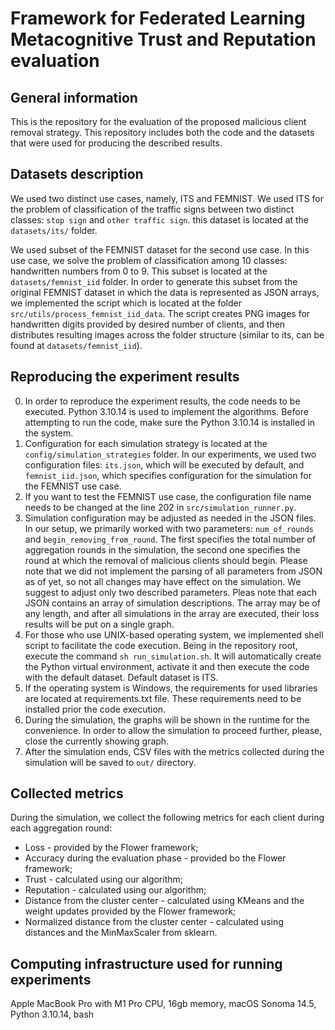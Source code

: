 # Framework for Federated Learning Metacognitive Trust and Reputation evaluation 

## General information

This is the repository for the evaluation of the proposed malicious client removal strategy. This repository includes both the 
code and the datasets that were used for producing the described results. 

## Datasets description

We used two distinct use cases, namely, ITS and FEMNIST. We used ITS for the problem of classification of the 
traffic signs between two distinct classes: `stop sign` and `other traffic sign`. this dataset is located at the 
`datasets/its/` folder. 

We used subset of the FEMNIST dataset for the second use case. In this use case, we solve the problem of classification 
among 10 classes: handwritten numbers from 0 to 9. This subset is located at the `datasets/femnist_iid` folder. In order 
to generate this subset from the original FEMNIST dataset in which the data is represented as JSON arrays, 
we implemented the script which is located at the folder `src/utils/process_femnist_iid_data`. The script 
creates PNG images for handwritten digits provided by desired number of clients, and then distributes resulting images 
across the folder structure (similar to its, can be found at `datasets/femnist_iid`).

## Reproducing the experiment results

0. In order to reproduce the experiment results, the code needs to be executed. Python 3.10.14 is used to implement the algorithms. Before attempting to run the code, make sure the Python 3.10.14 is installed in the system.
1. Configuration for each simulation strategy is located at the `config/simulation_strategies` folder. In our experiments, we used two configuration files: `its.json`, which will be executed by default, and `femnist_iid.json`, which specifies configuration for the simulation for the FEMNIST use case.
2. If you want to test the FEMNIST use case, the configuration file name needs to be changed at the line 202 in `src/simulation_runner.py`. 
3. Simulation configuration may be adjusted as needed in the JSON files. In our setup, we primarily worked with two parameters: `num_of_rounds` and `begin_removing_from_round`. The first specifies the total number of aggregation rounds in the simulation, the second one specifies the round at which the removal of malicious clients should begin. Please note that we did not implement the parsing of all parameters from JSON as of yet, so not all changes may have effect on the simulation. We suggest to adjust only two described parameters. Pleas note that each JSON contains an array of simulation descriptions. The array may be of any length, and after all simulations in the array are executed, their loss results will be put on a single graph.
4. For those who use UNIX-based operating system, we implemented shell script to facilitate the code execution. Being in the repository root, execute the command `sh run_simulation.sh`. It will automatically create the Python virtual environment, activate it and then execute the code with the default dataset. Default dataset is ITS.
5. If the operating system is Windows, the requirements for used libraries are located at requirements.txt file. These requirements need to be installed prior the code execution.
6. During the simulation, the graphs will be shown in the runtime for the convenience. In order to allow the simulation to proceed further, please, close the currently showing graph.
5. After the simulation ends, CSV files with the metrics collected during the simulation will be saved to `out/` directory.

## Collected metrics

During the simulation, we collect the following metrics for each client during each aggregation round: 
* Loss - provided by the Flower framework;
* Accuracy during the evaluation phase - provided bo the Flower framework;
* Trust - calculated using our algorithm;
* Reputation - calculated using our algorithm;
* Distance from the cluster center - calculated using KMeans and the weight updates provided by the Flower framework;
* Normalized distance from the cluster center - calculated using distances and the MinMaxScaler from sklearn.

## Computing infrastructure used for running experiments

Apple MacBook Pro with M1 Pro CPU, 16gb memory, macOS Sonoma 14.5, Python 3.10.14, bash
